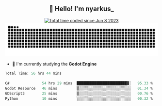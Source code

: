 <h2 align="center">👋 Hello! I'm nyarkus_</h2>
<p align="center">
  <a href="https://wakatime.com/@8f9aa332-6725-4e00-a5d9-b2317a4b74a6">
    <img src="https://wakatime.com/badge/user/8f9aa332-6725-4e00-a5d9-b2317a4b74a6.svg" alt="Total time coded since Jun 8 2023" />
  </a>
  <br>
  <img src = "https://github.com/nyarkus/nyarkus/blob/output/github-snake-dark.svg">
</p>

<!--- - 🔭 I’m currently working at [Eternal Beta](https://github.com/Kacianoki/Eternal-Beta) -->
<!--- 💬 Ask me about **nothing :<**-->
- 🌱 I'm currently studying the **Godot Engine**

<!--START_SECTION:waka-->

```fs
Total Time: 56 hrs 44 mins

C#               54 hrs 29 mins  ███████████████████████▓░   95.33 %
Godot Resource   46 mins         ▒░░░░░░░░░░░░░░░░░░░░░░░░   01.34 %
GDScript3        25 mins         ▒░░░░░░░░░░░░░░░░░░░░░░░░   00.76 %
Python           10 mins         ░░░░░░░░░░░░░░░░░░░░░░░░░   00.32 %
```

<!--END_SECTION:waka-->
